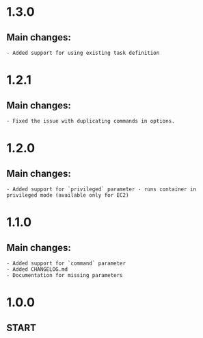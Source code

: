 # 1.3.0
## Main changes:
    - Added support for using existing task definition
  
# 1.2.1
## Main changes:
    - Fixed the issue with duplicating commands in options.

# 1.2.0
## Main changes:
    - Added support for `privileged` parameter - runs container in privileged mode (available only for EC2)

# 1.1.0
## Main changes:
    - Added support for `command` parameter
    - Added CHANGELOG.md
    - Documentation for missing parameters

# 1.0.0
## START
